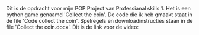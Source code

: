 Dit is de opdracht voor mijn POP Project van Professianal skills 1. Het is een python game genaamd 'Collect the coin'.
De code die ik heb gmaakt staat in de file 'Code collect the coin'.
Spelregels en downloadinstructies staan in de file 'Collect the coin.docx'.
Dit is de link voor de video: 
